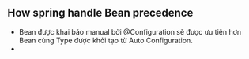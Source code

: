 ## How spring handle Bean precedence
- Bean được khai báo manual bởi @Configuration sẽ được ưu tiên hơn Bean cùng Type được khởi tạo từ Auto Configuration.
- 
